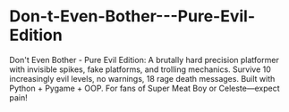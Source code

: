 # Don-t-Even-Bother---Pure-Evil-Edition
Don't Even Bother - Pure Evil Edition: A brutally hard precision platformer with invisible spikes, fake platforms, and trolling mechanics. Survive 10 increasingly evil levels, no warnings, 18 rage death messages. Built with Python + Pygame + OOP. For fans of Super Meat Boy or Celeste—expect pain!

